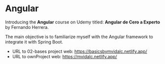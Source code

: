 # Angular
Introducing the **Angular** course on Udemy titled: **Angular de Cero a Experto** by Fernando Herrera.

The main objective is to familiarize myself with the Angular framework to integrate it with Spring Boot.

- URL to 02-bases project web: https://basicsbymvidalc.netlify.app/
- URL to ownProject web: https://mvidalc.netlify.app/
